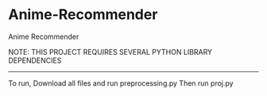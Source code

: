 # Anime-Recommender
Anime Recommender

NOTE: THIS PROJECT REQUIRES SEVERAL PYTHON LIBRARY DEPENDENCIES
 
 -----------------------------------------------------
 
 To run, Download all files and run preprocessing.py
 Then run proj.py
 
 
